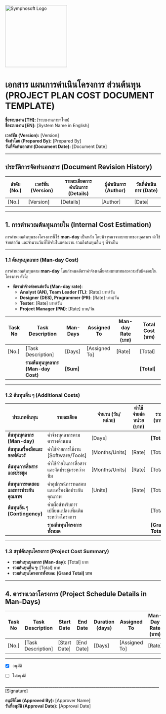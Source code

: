 <img src="https://www.symphosoft.com/logo/symphosoftLogo.png" alt="Symphosoft Logo" width="200"/>

# เอกสาร แผนการดำเนินโครงการ ส่วนต้นทุน (PROJECT PLAN COST DOCUMENT TEMPLATE)

**ชื่อระบบงาน [TH]:** [ระบบงานภาษาไทย]  
**ชื่อระบบงาน [EN]:** [System Name in English]  

**เวอร์ชัน (Version):** [Version]  
**จัดทำโดย (Prepared By):** [Prepared By]  
**วันที่จัดทำเอกสาร (Document Date):** [Document Date]  

---

## ประวัติการจัดทำเอกสาร (Document Revision History)

| ลำดับ (No.) | เวอร์ชัน (Version) | รายละเอียดการดำเนินการ (Details)   | ผู้ดำเนินการ (Author) | วันที่ดำเนินการ (Date) |
|-------------|---------------------|-------------------------------------|-----------------------|------------------------|
| [No.]       | [Version]           | [Details]                          | [Author]              | [Date]                |

---

## 1. การคำนวณต้นทุนภายใน (Internal Cost Estimation)

การคำนวณต้นทุนของโครงการนี้ใช้ **man-day** เป็นหลัก โดยพิจารณาจากบทบาทของบุคลากร ค่าใช้จ่ายต่อวัน และจำนวนวันที่ใช้จริงในแต่ละงาน รวมถึงต้นทุนอื่น ๆ ที่จำเป็น

---

### 1.1 ต้นทุนบุคลากร (Man-day Cost)

การคำนวณต้นทุนตาม **man-day** โดยกำหนดอัตราค่าจ้างเฉลี่ยตามบทบาทและความรับผิดชอบในโครงการ ดังนี้:
  
- **อัตราค่าจ้างต่อคนต่อวัน (Man-day rate)**:
  - **Analyst (AN), Team Leader (TL)**: [Rate] บาท/วัน
  - **Designer (DES), Programmer (PR)**: [Rate] บาท/วัน
  - **Tester**: [Rate] บาท/วัน
  - **Project Manager (PM)**: [Rate] บาท/วัน

| Task No | Task Description                                  | Man-Days | Assigned To                          | Man-day Rate (บาท) | Total Cost (บาท) |
|---------|---------------------------------------------------|----------|--------------------------------------|---------------------|-------------------|
| [No.]   | [Task Description]                               | [Days]   | [Assigned To]                        | [Rate]              | [Total]          |
|         | **รวมต้นทุนบุคลากร (Man-day Cost)**              | **[Sum]**|                                      |                     | **[Total]**      |

---

### 1.2 ต้นทุนอื่น ๆ (Additional Costs)

| ประเภทต้นทุน                            | รายละเอียด                                                      | จำนวน (วัน/หน่วย) | ค่าใช้จ่ายต่อหน่วย (บาท) | รวม (บาท)         |
|-----------------------------------------|-----------------------------------------------------------------|--------------------|--------------------------|--------------------|
| **ต้นทุนบุคลากร (Man-day)**            | ค่าจ้างบุคลากรตามตารางด้านบน                                  | [Days]             |                          | **[Total]**       |
| **ต้นทุนเครื่องมือและซอฟต์แวร์**       | ค่าใช้จ่ายการใช้งาน [Software/Tools]                           | [Months/Units]     | [Rate]                   | [Total]           |
| **ต้นทุนการสื่อสารและประชุม**          | ค่าใช้จ่ายในการสื่อสารและจัดประชุมระหว่างทีม                   | [Months/Units]     | [Rate]                   | [Total]           |
| **ต้นทุนการทดสอบและการประกันคุณภาพ**  | ค่าอุปกรณ์การทดสอบและเครื่องมือประกันคุณภาพ                  | [Units]            | [Rate]                   | [Total]           |
| **ต้นทุนอื่น ๆ (Contingency)**          | ค่าเผื่อสำหรับการเปลี่ยนแปลงเพิ่มเติมระหว่างโครงการ           |                    |                          | [Total]           |
|                                         | **รวมต้นทุนโครงการทั้งหมด**                                    |                    |                          | **[Grand Total]** |

---

### 1.3 สรุปต้นทุนโครงการ (Project Cost Summary)

- **รวมต้นทุนบุคลากร (Man-day):** [Total] บาท  
- **รวมต้นทุนอื่น ๆ:** [Total] บาท  
- **รวมต้นทุนโครงการทั้งหมด:** **[Grand Total] บาท**

---  

## 4. ตารางเวลาโครงการ (Project Schedule Details in Man-Days)

| Task No | Task Description                                 | Start Date   | End Date     | Duration (days) | Assigned To                         | Man-Day Rate (บาท) | Man-Days | Apr 2024 | May 2024 | Jun 2024 | Jul 2024 | Aug 2024 | Sep 2024 | Oct 2024 |
|---------|---------------------------------------------------|--------------|--------------|-----------------|-------------------------------------|---------------------|----------|----------|----------|----------|----------|----------|----------|----------|
| [No.]   | [Task Description]                               | [Start Date] | [End Date]   | [Days]          | [Assigned To]                       | [Rate]              | **[Days]** | ██████   | ██████   | ██████   | ██████   | ██████   | ███      | █        |

---  

 - [x] อนุมัติ  
 - [ ] ไม่อนุมัติ  
    
  
  
 ______________________________________________________________________________  [Signature]

**อนุมัติโดย (Approved By):** [Approver Name]  
**วันที่อนุมัติ (Approval Date):** [Approval Date]